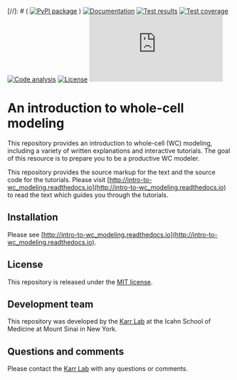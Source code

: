[//]: # ( [![PyPI package](https://img.shields.io/pypi/v/intro_to_wc_modeling.svg)](https://pypi.python.org/pypi/intro_to_wc_modeling) )
[![Documentation](https://readthedocs.org/projects/intro_to_wc_modeling/badge/?version=latest)](http://intro_to_wc_modeling.readthedocs.org)
[![Test results](https://circleci.com/gh/KarrLab/intro_to_wc_modeling.svg?style=shield)](https://circleci.com/gh/KarrLab/intro_to_wc_modeling)
[![Test coverage](https://coveralls.io/repos/github/KarrLab/intro_to_wc_modeling/badge.svg)](https://coveralls.io/github/KarrLab/intro_to_wc_modeling)
[![Code analysis](https://codeclimate.com/github/KarrLab/intro_to_wc_modeling/badges/gpa.svg)](https://codeclimate.com/github/KarrLab/intro_to_wc_modeling)
[![License](https://img.shields.io/github/license/KarrLab/intro_to_wc_modeling.svg)](LICENSE)
![Analytics](https://ga-beacon.appspot.com/UA-86759801-1/intro_to_wc_modeling/README.md?pixel)

# An introduction to whole-cell modeling

This repository provides an introduction to whole-cell (WC) modeling, including a variety of written explanations and interactive tutorials. The goal of this resource is to prepare you to be a productive WC modeler. 

This repository provides the source markup for the text and the source code for the tutorials. Please visit [http://intro-to-wc_modeling.readthedocs.io](http://intro-to-wc_modeling.readthedocs.io) to read the text which guides you through the tutorials.

## Installation
Please see [http://intro-to-wc_modeling.readthedocs.io](http://intro-to-wc_modeling.readthedocs.io).

## License
This repository is released under the [MIT license](LICENSE).

## Development team
This repository was developed by the [Karr Lab](http://www.karrlab.org) at the Icahn School of Medicine at Mount Sinai in New York.

## Questions and comments
Please contact the [Karr Lab](http://www.karrlab.org) with any questions or comments.
